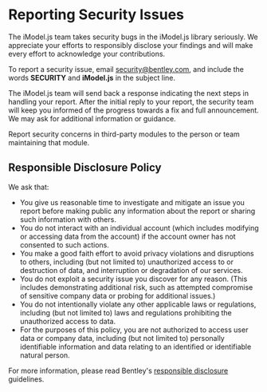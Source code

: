 # Reporting Security Issues

The iModel.js team takes security bugs in the iModel.js library seriously. We appreciate your efforts to responsibly disclose your findings and will make every effort to acknowledge your contributions.

To report a security issue, email [security@bentley.com](mailto:security@bentley.com?subject=[SECURITY]%20iModel.js), and include the words **SECURITY** and **iModel.js** in the subject line.

The iModel.js team will send back a response indicating the next steps in handling your report. After the initial reply to your report, the security team will keep you informed of the progress towards a fix and full announcement. We may ask for additional information or guidance.

Report security concerns in third-party modules to the person or team maintaining that module.

## Responsible Disclosure Policy

We ask that:

* You give us reasonable time to investigate and mitigate an issue you report before making public any information about the report or sharing such information with others.
* You do not interact with an individual account (which includes modifying or accessing data from the account) if the account owner has not consented to such actions.
* You make a good faith effort to avoid privacy violations and disruptions to others, including (but not limited to) unauthorized access to or destruction of data, and interruption or degradation of our services.
* You do not exploit a security issue you discover for any reason. (This includes demonstrating additional risk, such as attempted compromise of sensitive company data or probing for additional issues.)
* You do not intentionally violate any other applicable laws or regulations, including (but not limited to) laws and regulations prohibiting the unauthorized access to data.
* For the purposes of this policy, you are not authorized to access user data or company data, including (but not limited to) personally identifiable information and data relating to an identified or identifiable natural person.

For more information, please read Bentley's [responsible disclosure](https://www.bentley.com/responsible_disclosure.pdf) guidelines.

